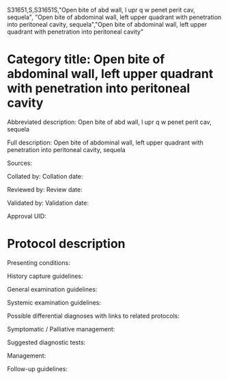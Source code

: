 S31651,S,S31651S,"Open bite of abd wall, l upr q w penet perit cav, sequela", "Open bite of abdominal wall, left upper quadrant with penetration into peritoneal cavity, sequela","Open bite of abdominal wall, left upper quadrant with penetration into peritoneal cavity"
# Category title: Open bite of abdominal wall, left upper quadrant with penetration into peritoneal cavity

Abbreviated description: Open bite of abd wall, l upr q w penet perit cav, sequela

Full description: Open bite of abdominal wall, left upper quadrant with penetration into peritoneal cavity, sequela

Sources:

Collated by:
Collation date:

Reviewed by:
Review date:

Validated by:
Validation date:

Approval UID:

# Protocol description

Presenting conditions:

History capture guidelines:

General examination guidelines:

Systemic examination guidelines:

Possible differential diagnoses with links to related protocols:

Symptomatic / Palliative management:

Suggested diagnostic tests:

Management:

Follow-up guidelines:
